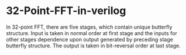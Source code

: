 # 32-Point-FFT-in-verilog
In 32-point FFT, there are five stages, which contain unique butterfly structure. Input is taken in normal order at first stage and the inputs for other stages dependence upon output generated by preceding stage butterfly structure. The output is taken in bit-reversal order at last stage. 
